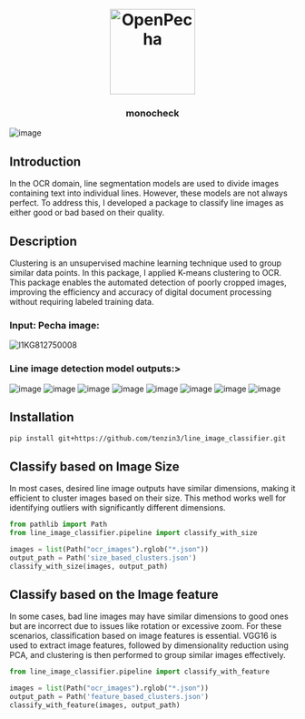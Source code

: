
<h1 align="center">
  <br>
  <a href="https://openpecha.org"><img src="https://avatars.githubusercontent.com/u/82142807?s=400&u=19e108a15566f3a1449bafb03b8dd706a72aebcd&v=4" alt="OpenPecha" width="150"></a>
  <br>
</h1>

<!-- Replace with 1-sentence description about what this tool is or does.-->

<h3 align="center">monocheck</h3>

![image](https://github.com/user-attachments/assets/92d6604a-2b29-4ab5-ad76-56d860eced23)

## Introduction
In the OCR domain, line segmentation models are used to divide images containing text into individual lines. However, these models are not always perfect. To address this, I developed a package to classify line images as either good or bad based on their quality.

## Description

Clustering is an unsupervised machine learning technique used to group similar data points. In this package, I applied K-means clustering to OCR. This package enables the automated detection of poorly cropped images, improving the efficiency and accuracy of digital document processing without requiring labeled training data.

### Input: Pecha image:
![I1KG812750008](https://github.com/tenzin3/monocheck/assets/52460417/0300696e-eebf-4343-a905-9a4be44bc3ae)


### Line image detection model outputs:>
![image](https://github.com/tenzin3/monocheck/assets/52460417/6506364f-3a16-41a8-8ef1-b292ebe573f1)
![image](https://github.com/tenzin3/monocheck/assets/52460417/42ba14b5-d960-4c8f-b30e-04016e5316c1)
![image](https://github.com/tenzin3/monocheck/assets/52460417/21d08777-e631-4d62-a21f-bedc9e7695b4)
![image](https://github.com/tenzin3/monocheck/assets/52460417/11b996df-c3bc-49cd-8691-beb72b8d7bea)
![image](https://github.com/tenzin3/monocheck/assets/52460417/5460abc0-2690-4d21-ad1a-5cedce893609)
![image](https://github.com/tenzin3/monocheck/assets/52460417/684798fa-9abb-401f-af61-08c13f759408)
![image](https://github.com/tenzin3/monocheck/assets/52460417/6d396ab3-3602-4b06-9021-1e71bfa6ef39)
![image](https://github.com/tenzin3/monocheck/assets/52460417/f3560fc9-f940-4e71-90d3-f6873310e0cd)

## Installation
```bash
pip install git+https://github.com/tenzin3/line_image_classifier.git
```

## Classify based on Image Size
In most cases, desired line image outputs have similar dimensions, making it efficient to cluster images based on their size. This method works well for identifying outliers with significantly different dimensions.

```python
from pathlib import Path 
from line_image_classifier.pipeline import classify_with_size

images = list(Path("ocr_images").rglob("*.json"))
output_path = Path('size_based_clusters.json')
classify_with_size(images, output_path)
```

## Classify based on the Image feature
In some cases, bad line images may have similar dimensions to good ones but are incorrect due to issues like rotation or excessive zoom. For these scenarios, classification based on image features is essential. VGG16 is used to extract image features, followed by dimensionality reduction using PCA, and clustering is then performed to group similar images effectively.

```python
from line_image_classifier.pipeline import classify_with_feature

images = list(Path("ocr_images").rglob("*.json"))
output_path = Path('feature_based_clusters.json')
classify_with_feature(images, output_path)
```






